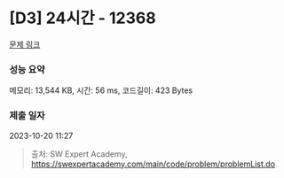 # [D3] 24시간 - 12368 

[문제 링크](https://swexpertacademy.com/main/code/problem/problemDetail.do?contestProbId=AXsEBlLqedsDFARX) 

### 성능 요약

메모리: 13,544 KB, 시간: 56 ms, 코드길이: 423 Bytes

### 제출 일자

2023-10-20 11:27



> 출처: SW Expert Academy, https://swexpertacademy.com/main/code/problem/problemList.do